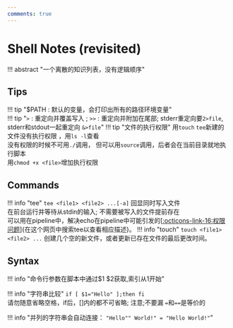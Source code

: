 ```yaml
---
comments: true
---
```

# Shell Notes (revisited)

!!! abstract "一个离散的知识列表，没有逻辑顺序"

## Tips

!!! tip "$PATH : 默认的变量，会打印出所有的路径环境变量"  
!!! tip "`>` : 重定向并覆盖写入 ; `>>` : 重定向并附加在尾部; stderr重定向要`2>file`, stderr和stdout一起重定向 `&>file`"
!!! tip "文件的执行权限"
    用`touch` `tee`新建的文件没有执行权限 ，用`ls -l`查看  
    没有权限的时候不可用`./`调用， 但可以用`source`调用，后者会在当前目录就地执行脚本  
    用`chmod +x <file>`增加执行权限

## Commands

!!! info "tee"
    ```
    tee <file1> <file2> ...[-a]
    ```
    回显同时写入文件  
    在前台运行并等待从stdin的输入; 不需要被写入的文件提前存在  
    可以用在pipeline中，解决echo在pipeline中可能引发的[[:octicons-link-16:权限问题](https://missing.csail.mit.edu/2020/course-shell/)]{在这个网页中搜索tee以查看相应描述}。 
!!! info "touch"
    ```
    touch <file1> <file2> ...
    ```
    创建几个空的新文件，或者更新已存在文件的最后更改时间。

## Syntax

!!! info "命令行参数在脚本中通过$1 $2获取,索引从1开始"

!!! info "字符串比较"
    ```
    if [ $1="Hello" ];then
    fi
    ```  
    请勿随意省略空格，if后，[]内的都不可省略; 注意;不要漏
    `=`和`==`是等价的  

!!! info "并列的字符串会自动连接： `"Hello"" World!" = "Hello World!"`"